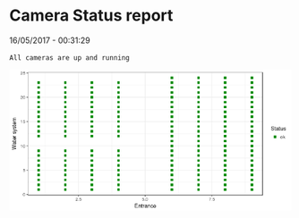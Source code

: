 Camera Status report
================
16/05/2017 - 00:31:29

    All cameras are up and running

![](camreport_files/figure-markdown_github/unnamed-chunk-2-1.png)
